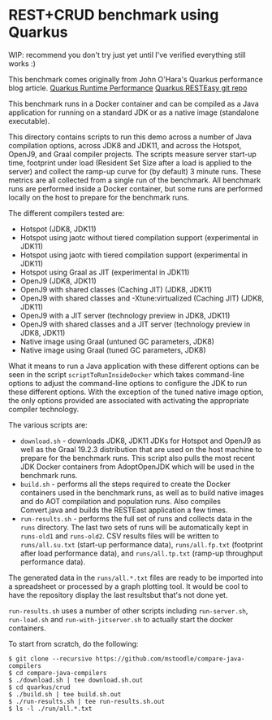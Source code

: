 # REST+CRUD benchmark using Quarkus

WIP: recommend you don't try just yet until I've verified everything still works :)

This benchmark comes originally from John O'Hara's Quarkus performance blog article.
	[Quarkus Runtime Performance](https://quarkus.io/blog/runtime-performance/)
	[Quarkus RESTEasy git repo](https://github.com/johnaohara/quarkusRestCrudDemo)

This benchmark runs in a Docker container and can be compiled as a Java application
for running on a standard JDK or as a native image (standalone executable).

This directory contains scripts to run this demo across a number of Java compilation
options, across JDK8 and JDK11, and across the Hotspot, OpenJ9, and Graal compiler projects.
The scripts measure server start-up time, footprint under load (Resident Set Size after a
load is applied to the server) and collect the ramp-up curve for (by default) 3 minute runs.
These metrics are all collected from a single run of the benchmark. All benchmark runs are
performed inside a Docker container, but some runs are performed locally on the host to
prepare for the benchmark runs.

The different compilers tested are:
- Hotspot (JDK8, JDK11)
- Hotspot using jaotc without tiered compilation support (experimental in JDK11)
- Hotspot using jaotc with tiered compilation support (experimental in JDK11)
- Hotspot using Graal as JIT (experimental in JDK11)
- OpenJ9 (JDK8, JDK11)
- OpenJ9 with shared classes (Caching JIT) (JDK8, JDK11)
- OpenJ9 with shared classes and -Xtune:virtualized (Caching JIT) (JDK8, JDK11)
- OpenJ9 with a JIT server (technology preview in JDK8, JDK11)
- OpenJ9 with shared classes and a JIT server (technology preview in JDK8, JDK11)
- Native image using Graal (untuned GC parameters, JDK8)
- Native image using Graal (tuned GC parameters, JDK8)

What it means to run a Java application with these different options can be seen in
the script `scriptToRunInsideDocker` which takes command-line options to adjust the
command-line options to configure the JDK to run these different options. With the
exception of the tuned native image option, the only options provided are associated
with activating the appropriate compiler technology.

The various scripts are:
- `download.sh` - downloads JDK8, JDK11 JDKs for Hotspot and OpenJ9 as well as the Graal 19.2.3 distribution that are used on the host machine to prepare for the benchmark runs. This script also pulls the most recent JDK Docker containers from AdoptOpenJDK which will be used in the benchmark runs.
- `build.sh` - performs all the steps required to create the Docker containers used in the benchmark runs, as well as to build native images and do AOT compilation and population runs. Also compiles Convert.java and builds the RESTEast application a few times.
- `run-results.sh` - performs the full set of runs and collects data in the `runs` directory. The last two sets of runs will be automatically kept in `runs-old1` and `runs-old2`. CSV results files will be written to `runs/all.su.txt` (start-up performance data), `runs/all.fp.txt` (footprint after load performance data), and `runs/all.tp.txt` (ramp-up throughput performance data).

The generated data in the `runs/all.*.txt` files are ready to be imported into a spreadsheet or
processed by a graph plotting tool. It would be cool to have the repository display the last resultsbut that's not done yet.

`run-results.sh` uses a number of other scripts including `run-server.sh`, `run-load.sh` and
`run-with-jitserver.sh` to actually start the docker containers.

To start from scratch, do the following:
```
$ git clone --recursive https://github.com/mstoodle/compare-java-compilers
$ cd compare-java-compilers
$ ./download.sh | tee download.sh.out
$ cd quarkus/crud
$ ./build.sh | tee build.sh.out
$ ./run-results.sh | tee run-results.sh.out
$ ls -l ./run/all.*.txt
```


